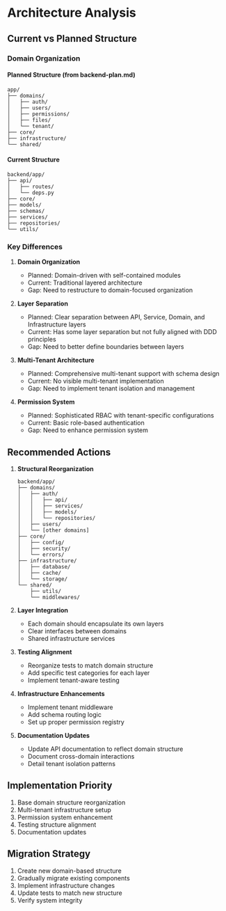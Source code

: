 # Architecture Analysis

## Current vs Planned Structure

### Domain Organization

#### Planned Structure (from backend-plan.md)
```
app/
├── domains/
│   ├── auth/
│   ├── users/
│   ├── permissions/
│   ├── files/
│   └── tenant/
├── core/
├── infrastructure/
└── shared/
```

#### Current Structure
```
backend/app/
├── api/
│   ├── routes/
│   └── deps.py
├── core/
├── models/
├── schemas/
├── services/
├── repositories/
└── utils/
```

### Key Differences

1. **Domain Organization**
   - Planned: Domain-driven with self-contained modules
   - Current: Traditional layered architecture
   - Gap: Need to restructure to domain-focused organization

2. **Layer Separation**
   - Planned: Clear separation between API, Service, Domain, and Infrastructure layers
   - Current: Has some layer separation but not fully aligned with DDD principles
   - Gap: Need to better define boundaries between layers

3. **Multi-Tenant Architecture**
   - Planned: Comprehensive multi-tenant support with schema design
   - Current: No visible multi-tenant implementation
   - Gap: Need to implement tenant isolation and management

4. **Permission System**
   - Planned: Sophisticated RBAC with tenant-specific configurations
   - Current: Basic role-based authentication
   - Gap: Need to enhance permission system

## Recommended Actions

1. **Structural Reorganization**
   ```
   backend/app/
   ├── domains/
   │   ├── auth/
   │   │   ├── api/
   │   │   ├── services/
   │   │   ├── models/
   │   │   └── repositories/
   │   ├── users/
   │   └── [other domains]
   ├── core/
   │   ├── config/
   │   ├── security/
   │   └── errors/
   ├── infrastructure/
   │   ├── database/
   │   ├── cache/
   │   └── storage/
   └── shared/
       ├── utils/
       └── middlewares/
   ```

2. **Layer Integration**
   - Each domain should encapsulate its own layers
   - Clear interfaces between domains
   - Shared infrastructure services

3. **Testing Alignment**
   - Reorganize tests to match domain structure
   - Add specific test categories for each layer
   - Implement tenant-aware testing

4. **Infrastructure Enhancements**
   - Implement tenant middleware
   - Add schema routing logic
   - Set up proper permission registry

5. **Documentation Updates**
   - Update API documentation to reflect domain structure
   - Document cross-domain interactions
   - Detail tenant isolation patterns

## Implementation Priority

1. Base domain structure reorganization
2. Multi-tenant infrastructure setup
3. Permission system enhancement
4. Testing structure alignment
5. Documentation updates

## Migration Strategy

1. Create new domain-based structure
2. Gradually migrate existing components
3. Implement infrastructure changes
4. Update tests to match new structure
5. Verify system integrity